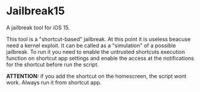 # Jailbreak15
A jailbreak tool for iOS 15.

This tool is a "shortcut-based" jailbreak. At this point it is useless beacuse need a kernel exploit.
It can be called as a "simulation" of a possible jailbreak. To run it you need to enable the untrusted shortcuts execution function on shortcut app settings and enable the access at the notifications for the shortcut before run the script.

**ATTENTION:** if you add the shortcut on the homescreen, the script wont work. Always run it from shortcut app.
